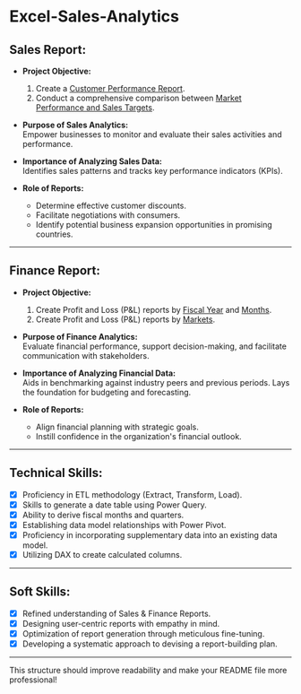# Excel-Sales-Analytics


## Sales Report:

- **Project Objective:**
  1. Create a [Customer Performance Report](https://github.com/akash-yen/Excel-Sales-Analytics/blob/main/Customer%20Performance%20Report.pdf).
  2. Conduct a comprehensive comparison between [Market Performance and Sales Targets](https://github.com/akash-yen/Excel-Sales-Analytics/blob/main/Market%20Performance%20vs%20Target%20Report.pdf).

- **Purpose of Sales Analytics:**  
  Empower businesses to monitor and evaluate their sales activities and performance.

- **Importance of Analyzing Sales Data:**  
  Identifies sales patterns and tracks key performance indicators (KPIs).

- **Role of Reports:**  
  - Determine effective customer discounts.  
  - Facilitate negotiations with consumers.  
  - Identify potential business expansion opportunities in promising countries.

---

## Finance Report:

- **Project Objective:**
  1. Create Profit and Loss (P&L) reports by [Fiscal Year](https://github.com/akash-yen/Excel-Sales-Analytics/blob/main/P%26L%20Statement%20by%20Fiscal%20Year.pdf) and [Months](https://github.com/akash-yen/Excel-Sales-Analytics/blob/main/P%26L%20Statement%20by%20Months.pdf).
  2. Create Profit and Loss (P&L) reports by [Markets](https://github.com/akash-yen/Excel-Sales-Analytics/blob/main/P%26L%20Statement%20by%20Markets.pdf).

- **Purpose of Finance Analytics:**  
  Evaluate financial performance, support decision-making, and facilitate communication with stakeholders.

- **Importance of Analyzing Financial Data:**  
  Aids in benchmarking against industry peers and previous periods. Lays the foundation for budgeting and forecasting.

- **Role of Reports:**  
  - Align financial planning with strategic goals.  
  - Instill confidence in the organization's financial outlook.

---

## Technical Skills:

- [x] Proficiency in ETL methodology (Extract, Transform, Load).
- [x] Skills to generate a date table using Power Query.
- [x] Ability to derive fiscal months and quarters.
- [x] Establishing data model relationships with Power Pivot.
- [x] Proficiency in incorporating supplementary data into an existing data model.
- [x] Utilizing DAX to create calculated columns.

---

## Soft Skills:

- [x] Refined understanding of Sales & Finance Reports.
- [x] Designing user-centric reports with empathy in mind.
- [x] Optimization of report generation through meticulous fine-tuning.
- [x] Developing a systematic approach to devising a report-building plan.

---

This structure should improve readability and make your README file more professional!
